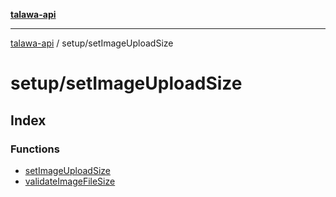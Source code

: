 [**talawa-api**](../../README.md)

***

[talawa-api](../../modules.md) / setup/setImageUploadSize

# setup/setImageUploadSize

## Index

### Functions

- [setImageUploadSize](functions/setImageUploadSize.md)
- [validateImageFileSize](functions/validateImageFileSize.md)
